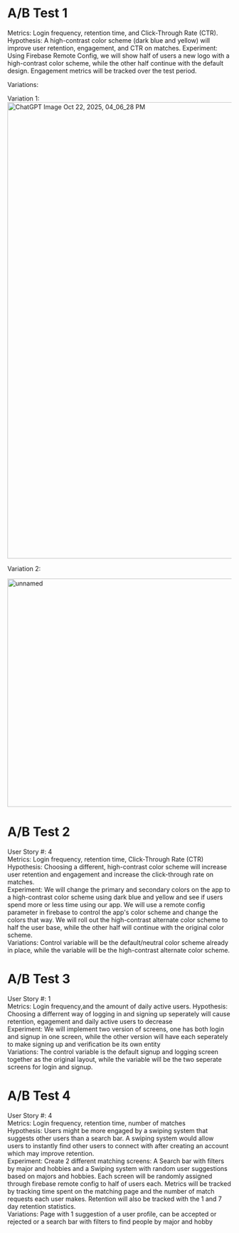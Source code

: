 # A/B Test 1
Metrics:
Login frequency, retention time, and Click-Through Rate (CTR).
Hypothesis:
A high-contrast color scheme (dark blue and yellow) will improve user retention, engagement, and CTR on matches.
Experiment:
Using Firebase Remote Config, we will show half of users a new logo with a high-contrast color scheme, while the other half continue with the default design. Engagement metrics will be tracked over the test period.

Variations:

Variation 1:
<img width="1024" height="1024" alt="ChatGPT Image Oct 22, 2025, 04_06_28 PM" src="https://github.com/user-attachments/assets/c28d9293-8e5c-49b5-9d33-20ac775a63e5" />

Variation 2:

<img width="512" height="512" alt="unnamed" src="https://github.com/user-attachments/assets/0bd286d5-3bbd-43d9-93e5-a51e24d26929" />

# A/B Test 2
User Story #: 4 \
Metrics: Login frequency, retention time, Click-Through Rate (CTR) \
Hypothesis: Choosing a different, high-contrast color scheme will increase user retention and engagement and increase the click-through rate on matches. \
Experiment: We will change the primary and secondary colors on the app to a high-contrast color scheme using dark blue and yellow and see if users spend more or less time using our app. We will use a remote config parameter in firebase to control the app's color scheme and change the colors that way. We will roll out the high-contrast alternate color scheme to half the user base, while the other half will continue with the original color scheme. \
Variations: Control variable will be the default/neutral color scheme already in place, while the variable will be the high-contrast alternate color scheme.

# A/B Test 3
User Story #: 1 \
Metrics: Login frequency,and the amount of daily active users. 
Hypothesis: Choosing a differrent way of logging in and signing up seperately will cause retention, egagement and daily active users to decrease \
Experiment: We will implement two version of screens, one has both login and signup in one screen, while the other version will have each seperately to make signing up and verification be its own entity\
Variations: The control variable is the default signup and logging screen together as the original layout, while the variable will be the two seperate screens for login and signup. 

# A/B Test 4
User Story #: 4 \
Metrics: Login frequency, retention time, number of matches \
Hypothesis: Users might be more engaged by a swiping system that suggests other users than a search bar. A swiping system would allow users to instantly find other users to connect with after creating an account which may improve retention. \
Experiment: Create 2 different matching screens: A Search bar with filters by major and hobbies and a Swiping system with random user suggestions based on majors and hobbies.
Each screen will be randomly assigned through firebase remote config to half of users each.
Metrics will be tracked by tracking time spent on the matching page and the number of match requests each user makes.
Retention will also be tracked with the 1 and 7 day retention statistics. \
Variations: Page with 1 suggestion of a user profile, can be accepted or rejected or a search bar with filters to find people by major and hobby
